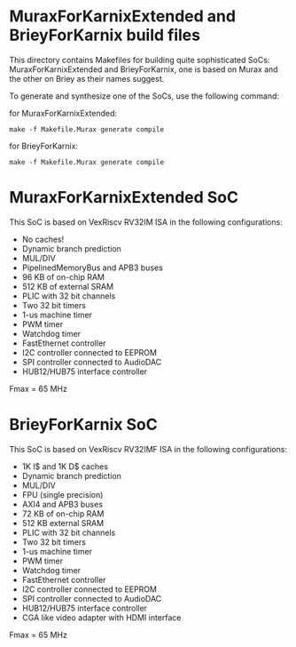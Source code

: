 # MuraxForKarnixExtended and BrieyForKarnix build files

This directory contains Makefiles for building quite sophisticated SoCs: MuraxForKarnixExtended and BrieyForKarnix, one is based on Murax and the other on Briey as their names suggest.

To generate and synthesize one of the SoCs, use the following command:

for MuraxForKarnixExtended: 

```make -f Makefile.Murax generate compile```

for BrieyForKarnix:

```make -f Makefile.Murax generate compile```

# MuraxForKarnixExtended SoC

This SoC is based on VexRiscv RV32IM ISA in the following configurations:

- No caches!
- Dynamic branch prediction
- MUL/DIV
- PipelinedMemoryBus and APB3 buses
- 96 KB of on-chip RAM
- 512 KB of external SRAM
- PLIC with 32 bit channels
- Two 32 bit timers
- 1-us machine timer
- PWM timer
- Watchdog timer
- FastEthernet controller
- I2C controller connected to EEPROM
- SPI controller connected to AudioDAC
- HUB12/HUB75 interface controller

Fmax = 65 MHz

# BrieyForKarnix SoC

This SoC is based on VexRiscv RV32IMF ISA in the following configurations:

- 1K I$ and 1K D$ caches
- Dynamic branch prediction
- MUL/DIV
- FPU (single precision)
- AXI4 and APB3 buses
- 72 KB of on-chip RAM
- 512 KB external SRAM
- PLIC with 32 bit channels
- Two 32 bit timers
- 1-us machine timer
- PWM timer
- Watchdog timer
- FastEthernet controller
- I2C controller connected to EEPROM
- SPI controller connected to AudioDAC
- HUB12/HUB75 interface controller
- CGA like video adapter with HDMI interface

Fmax = 65 MHz

